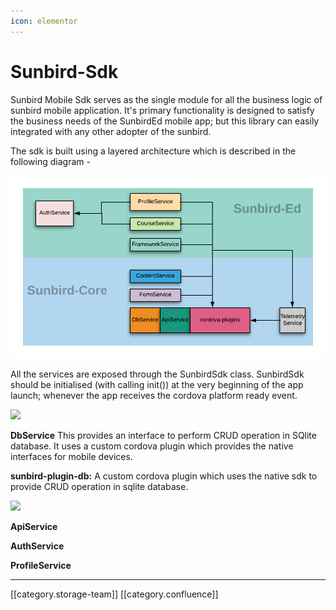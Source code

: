 ```yaml
---
icon: elementor
---
```


# Sunbird-Sdk

Sunbird Mobile Sdk serves as the single module for all the business logic of sunbird mobile application. It's primary functionality is designed to satisfy the business needs of the SunbirdEd mobile app; but this library can easily integrated with any other adopter of the sunbird.

The sdk is built using a layered architecture which is described in the following diagram -&#x20;

![](<../../../../.gitbook/assets/sdk (1).png>)

All the services are exposed through the SunbirdSdk class. SunbirdSdk should be initialised (with calling init()) at the very beginning of the app launch; whenever the app receives the cordova platform ready event.  &#x20;

![](<../../../../.gitbook/assets/sunbirdsdk\_api (1).png>)

**DbService** This provides an interface to perform CRUD operation in SQlite database. It uses a custom cordova plugin which provides the native interfaces for mobile devices.

**sunbird-plugin-db:** A custom cordova plugin which uses the native sdk to provide CRUD operation in sqlite database.

![](<../../../../.gitbook/assets/db\_1 (1).png>)

**ApiService**

**AuthService**

**ProfileService**

***

\[\[category.storage-team]] \[\[category.confluence]]
